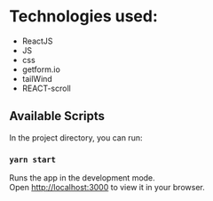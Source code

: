 # Technologies used:

- ReactJS
- JS
- css
- getform.io
- tailWind
- REACT-scroll

## Available Scripts

In the project directory, you can run:

### `yarn start`

Runs the app in the development mode.\
Open [http://localhost:3000](http://localhost:3000) to view it in your browser.

